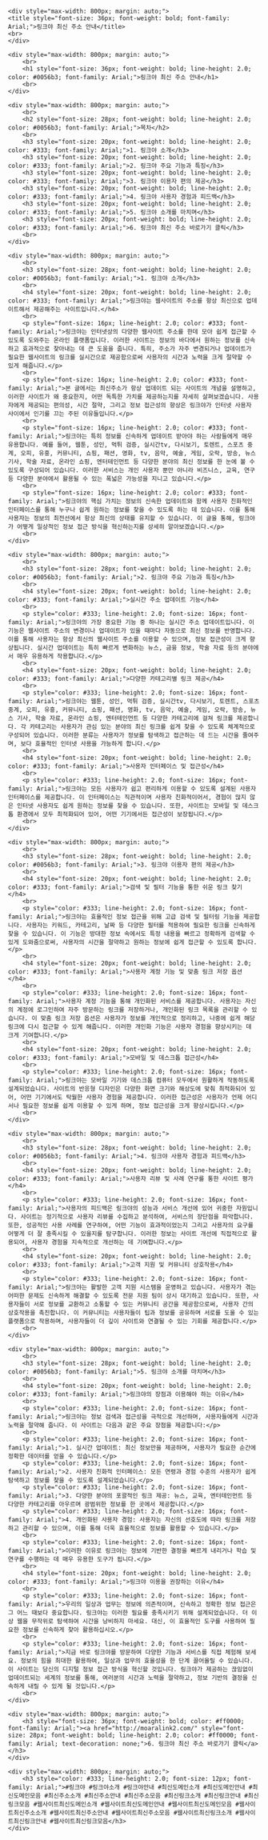 <!DOCTYPE html>
<html lang="ko">
<head>
    <meta charset="UTF-8">
    <meta name="viewport" content="width=device-width, initial-scale=1.0">
    <meta name="title" content="【링크야】 웹사이트 최신 주소 도메인 링크 안내">
    <meta name="description" content="링크야는 다양한 웹사이트의 최신 주소, 도메인, 링크를 안내합니다.">
    <meta name="keywords" content="최신도메인소개, 최신도메인안내, 최신도메인모음, 최신주소소개, 최신주소안내, 최신주소모음, 최신링크소개, 최신링크안내, 최신링크모음, 웹사이트최신도메인소개, 웹사이트최신도메인안내, 웹사이트최신도메인모음, 웹사이트최신주소소개, 웹사이트최신주소안내, 웹사이트최신주소모음, 웹사이트최신링크소개, 웹사이트최신링크안내, 웹사이트최신링크모음">
    <meta name="publisher" content="【링크야】 웹사이트 최신 주소 도메인 링크 안내">
    <meta name="author" content="【링크야】 웹사이트 최신 주소 도메인 링크 안내">
    <meta name="robots" content="index, follow">

    <div style="max-width: 800px; margin: auto;">
    <title style="font-size: 36px; font-weight: bold; font-family: Arial;">링크야 최신 주소 안내</title>
    <br>
    </div>

</head>
<body style="font-family: 'Segoe UI', Tahoma, Geneva, Verdana, sans-serif; margin: 20px; padding: 20px;" oncontextmenu="return false" ondragstart="return false" onselectstart="return false">
   
    <div style="max-width: 800px; margin: auto;">
        <br>
        <h1 style="font-size: 36px; font-weight: bold; line-height: 2.0; color: #0056b3; font-family: Arial;">링크야 최신 주소 안내</h1>
        <br>
    </div>
    
    <div style="max-width: 800px; margin: auto;">
        <br>
        <h2 style="font-size: 28px; font-weight: bold; line-height: 2.0; color: #0056b3; font-family: Arial;">목차</h2>
        <br>
        <h3 style="font-size: 20px; font-weight: bold; line-height: 2.0; color: #333; font-family: Arial;">1. 링크야 소개</h3>
        <h3 style="font-size: 20px; font-weight: bold; line-height: 2.0; color: #333; font-family: Arial;">2. 링크야 주요 기능과 특징</h3>
        <h3 style="font-size: 20px; font-weight: bold; line-height: 2.0; color: #333; font-family: Arial;">3. 링크야 이용자 편의 제공</h3>
        <h3 style="font-size: 20px; font-weight: bold; line-height: 2.0; color: #333; font-family: Arial;">4. 링크야 사용자 경험과 피드백</h3>
        <h3 style="font-size: 20px; font-weight: bold; line-height: 2.0; color: #333; font-family: Arial;">5. 링크야 소개를 마치며</h3>
        <h3 style="font-size: 20px; font-weight: bold; line-height: 2.0; color: #333; font-family: Arial;">6. 링크야 최신 주소 바로가기 클릭</h3>
        <br>      
    </div>

    <div style="max-width: 800px; margin: auto;">
        <br>
        <h3 style="font-size: 28px; font-weight: bold; line-height: 2.0; color: #0056b3; font-family: Arial;">1. 링크야 소개</h3>
        <br>
        <h4 style="font-size: 20px; font-weight: bold; line-height: 2.0; color: #333; font-family: Arial;">링크야는 웹사이트의 주소를 항상 최신으로 업데이트해서 제공해주는 사이트입니다.</h4>
        <br>
        <p style="font-size: 16px; line-height: 2.0; color: #333; font-family: Arial;">링크야는 인터넷상의 다양한 웹사이트 주소를 한데 모아 쉽게 접근할 수 있도록 도와주는 온라인 플랫폼입니다. 이러한 사이트는 정보의 바다에서 원하는 정보를 신속하고 효과적으로 찾아내는 데 큰 도움을 줍니다. 특히, 주소가 자주 변경되거나 업데이트가 필요한 웹사이트의 링크를 실시간으로 제공함으로써 사용자의 시간과 노력을 크게 절약할 수 있게 해줍니다.</p>
        <br>
        <p style="font-size: 16px; line-height: 2.0; color: #333; font-family: Arial;">본 글에서는 최신주소가 항상 업데이트 되는 사이트의 개념을 설명하고, 이러한 사이트가 왜 중요한지, 어떤 독특한 가치를 제공하는지를 자세히 살펴보겠습니다. 사용자에게 제공되는 편의성, 시간 절약, 그리고 정보 접근성의 향상은 링크야가 인터넷 사용자 사이에서 인기를 끄는 주된 이유들입니다.</p>
        <br>
        <p style="font-size: 16px; line-height: 2.0; color: #333; font-family: Arial;">링크야는 특히 정보를 신속하게 업데이트 받아야 하는 사람들에게 매우 유용합니다. 예를 들어, 웹툰, 성인, 먹튀 검증, 실시간tv, 다시보기, 토렌트, 스포츠 중계, 오피, 유흥, 커뮤니티, 쇼핑, 패션, 영화, tv, 음악, 예술, 게임, 오락, 방송, 뉴스 기사, 학술 자료, 온라인 쇼핑, 엔터테인먼트 등 다양한 분야의 최신 정보를 한 눈에 볼 수 있도록 구성되어 있습니다. 이러한 서비스는 개인 사용자 뿐만 아니라 비즈니스, 교육, 연구 등 다양한 분야에서 활용될 수 있는 폭넓은 가능성을 지니고 있습니다.</p>
        <br>
        <p style="font-size: 16px; line-height: 2.0; color: #333; font-family: Arial;">링크야의 핵심 가치는 정보의 신속한 업데이트와 함께 사용자 친화적인 인터페이스를 통해 누구나 쉽게 원하는 정보를 찾을 수 있도록 하는 데 있습니다. 이를 통해 사용자는 정보의 최전선에서 항상 최신의 상태를 유지할 수 있습니다. 이 글을 통해, 링크야가 어떻게 일상적인 정보 접근 방식을 혁신하는지를 상세히 알아보겠습니다.</p>
        <br>
    </div>

    <div style="max-width: 800px; margin: auto;">
        <br>
        <h3 style="font-size: 28px; font-weight: bold; line-height: 2.0; color: #0056b3; font-family: Arial;">2. 링크야 주요 기능과 특징</h3>
        <br>
        <h4 style="font-size: 20px; font-weight: bold; line-height: 2.0; color: #333; font-family: Arial;">실시간 주소 업데이트 기능</h4>
        <br>
        <p style="color: #333; line-height: 2.0; font-size: 16px; font-family: Arial;">링크야의 가장 중요한 기능 중 하나는 실시간 주소 업데이트입니다. 이 기능은 웹사이트 주소의 변경이나 업데이트가 있을 때마다 자동으로 최신 정보를 반영합니다. 이를 통해 사용자는 항상 최신의 웹사이트 주소를 이용할 수 있으며, 정보 접근성이 크게 향상됩니다. 실시간 업데이트는 특히 빠르게 변화하는 뉴스, 금융 정보, 학술 자료 등의 분야에서 매우 유용하게 작용합니다.</p>
        <br>
        <h4 style="font-size: 20px; font-weight: bold; line-height: 2.0; color: #333; font-family: Arial;">다양한 카테고리별 링크 제공</h4>
        <br>
        <p style="color: #333; line-height: 2.0; font-size: 16px; font-family: Arial;">링크야는 웹툰, 성인, 먹튀 검증, 실시간tv, 다시보기, 토렌트, 스포츠 중계, 오피, 유흥, 커뮤니티, 쇼핑, 패션, 영화, tv, 음악, 예술, 게임, 오락, 방송, 뉴스 기사, 학술 자료, 온라인 쇼핑, 엔터테인먼트 등 다양한 카테고리에 걸쳐 링크를 제공합니다. 각 카테고리는 사용자가 관심 있는 분야의 최신 링크를 쉽게 찾을 수 있도록 체계적으로 구성되어 있습니다. 이러한 분류는 사용자가 정보를 탐색하고 접근하는 데 드는 시간을 줄여주며, 보다 효율적인 인터넷 사용을 가능하게 합니다.</p>
        <br>
        <h4 style="font-size: 20px; font-weight: bold; line-height: 2.0; color: #333; font-family: Arial;">사용자 인터페이스 및 접근성</h4>
        <br>
        <p style="color: #333; line-height: 2.0; font-size: 16px; font-family: Arial;">링크야는 모든 사용자가 쉽고 편리하게 이용할 수 있도록 설계된 사용자 인터페이스를 제공합니다. 이 인터페이스는 직관적이며 사용자 친화적이어서, 경험이 많지 않은 인터넷 사용자도 쉽게 원하는 정보를 찾을 수 있습니다. 또한, 사이트는 모바일 및 데스크톱 환경에서 모두 최적화되어 있어, 어떤 기기에서든 접근성이 보장됩니다.</p>
        <br>
    </div>

    <div style="max-width: 800px; margin: auto;">
        <br>
        <h3 style="font-size: 28px; font-weight: bold; line-height: 2.0; color: #0056b3; font-family: Arial;">3. 링크야 이용자 편의 제공</h3>
        <br>
        <h4 style="font-size: 20px; font-weight: bold; line-height: 2.0; color: #333; font-family: Arial;">검색 및 필터 기능을 통한 쉬운 링크 찾기</h4>
        <br>
        <p style="color: #333; line-height: 2.0; font-size: 16px; font-family: Arial;">링크야는 효율적인 정보 접근을 위해 고급 검색 및 필터링 기능을 제공합니다. 사용자는 키워드, 카테고리, 날짜 등 다양한 필터를 적용하여 필요한 링크를 신속하게 찾을 수 있습니다. 이 기능은 방대한 정보 속에서도 특정 내용을 빠르고 정확하게 검색할 수 있게 도와줌으로써, 사용자의 시간을 절약하고 원하는 정보에 쉽게 접근할 수 있도록 합니다.</p>
        <br>
        <h4 style="font-size: 20px; font-weight: bold; line-height: 2.0; color: #333; font-family: Arial;">사용자 계정 기능 및 맞춤 링크 저장 옵션</h4>
        <br>
        <p style="color: #333; line-height: 2.0; font-size: 16px; font-family: Arial;">사용자 계정 기능을 통해 개인화된 서비스를 제공합니다. 사용자는 자신의 계정에 로그인하여 자주 방문하는 링크를 저장하거나, 개인화된 링크 목록을 관리할 수 있습니다. 이 맞춤 링크 저장 옵션은 사용자가 정보를 개인적으로 정리하고, 나중에 쉽게 해당 링크에 다시 접근할 수 있게 해줍니다. 이러한 개인화 기능은 사용자 경험을 향상시키는 데 크게 기여합니다.</p>
        <br>
        <h4 style="font-size: 20px; font-weight: bold; line-height: 2.0; color: #333; font-family: Arial;">모바일 및 데스크톱 접근성</h4>
        <br>
        <p style="color: #333; line-height: 2.0; font-size: 16px; font-family: Arial;">링크야는 모바일 기기와 데스크톱 컴퓨터 모두에서 원활하게 작동하도록 설계되었습니다. 사이트의 반응형 디자인은 다양한 화면 크기와 해상도에 맞춰 최적화되어 있어, 어떤 기기에서도 탁월한 사용자 경험을 제공합니다. 이러한 접근성은 사용자가 언제 어디서나 필요한 정보를 쉽게 이용할 수 있게 하며, 정보 접근성을 크게 향상시킵니다.</p>
        <br>
    </div>

    <div style="max-width: 800px; margin: auto;">
        <br>
        <h3 style="font-size: 28px; font-weight: bold; line-height: 2.0; color: #0056b3; font-family: Arial;">4. 링크야 사용자 경험과 피드백</h3>
        <br>
        <h4 style="font-size: 20px; font-weight: bold; line-height: 2.0; color: #333; font-family: Arial;">사용자 리뷰 및 사례 연구를 통한 사이트 평가</h4>
        <br>
        <p style="color: #333; line-height: 2.0; font-size: 16px; font-family: Arial;">사용자의 피드백은 링크야의 성능과 서비스 개선에 있어 귀중한 자원입니다. 사이트는 정기적으로 사용자 리뷰를 수집하고 분석하여, 서비스의 장단점을 파악합니다. 또한, 성공적인 사용 사례를 연구하여, 어떤 기능이 효과적이었는지 그리고 사용자의 요구를 어떻게 더 잘 충족시킬 수 있을지를 탐구합니다. 이러한 정보는 사이트 개선에 직접적으로 활용되어, 사용자 경험을 지속적으로 개선하는 데 기여합니다.</p>
        <br>
        <h4 style="font-size: 20px; font-weight: bold; line-height: 2.0; color: #333; font-family: Arial;">고객 지원 및 커뮤니티 상호작용</h4>
        <br>
        <p style="color: #333; line-height: 2.0; font-size: 16px; font-family: Arial;">링크야는 활발한 고객 지원 시스템을 운영하고 있습니다. 사용자가 겪는 어떠한 문제도 신속하게 해결할 수 있도록 전문 지원 팀이 상시 대기하고 있습니다. 또한, 사용자들이 서로 정보를 교환하고 소통할 수 있는 커뮤니티 공간을 제공함으로써, 사용자 간의 상호작용을 촉진합니다. 이 커뮤니티는 사용자들이 팁과 정보를 공유하며 서로를 도울 수 있는 플랫폼으로 작용하며, 사용자들이 더 깊이 사이트와 연결될 수 있는 기회를 제공합니다.</p>
        <br>
    </div>

    <div style="max-width: 800px; margin: auto;">
        <br>
        <h3 style="font-size: 28px; font-weight: bold; line-height: 2.0; color: #0056b3; font-family: Arial;">5. 링크야 소개를 마치며</h3>
        <br>
        <h4 style="font-size: 20px; font-weight: bold; line-height: 2.0; color: #333; font-family: Arial;">링크야의 장점과 이용해야 하는 이유</h4>
        <br>
        <p style="color: #333; line-height: 2.0; font-size: 16px; font-family: Arial;">링크야는 정보 검색과 접근성을 극적으로 개선하며, 사용자들에게 시간과 노력을 절약해 줍니다. 이 사이트는 다음과 같은 주요 장점을 제공합니다:</p>
        <br>
        <p style="color: #333; line-height: 2.0; font-size: 16px; font-family: Arial;">1. 실시간 업데이트: 최신 정보만을 제공하며, 사용자가 필요한 순간에 정확한 데이터를 얻을 수 있습니다.</p>
        <p style="color: #333; line-height: 2.0; font-size: 16px; font-family: Arial;">2. 사용자 친화적 인터페이스: 모든 연령과 경험 수준의 사용자가 쉽게 탐색하고 정보를 찾을 수 있도록 설계되었습니다.</p>
        <p style="color: #333; line-height: 2.0; font-size: 16px; font-family: Arial;">3. 다양한 분야의 포괄적인 링크 제공: 뉴스, 교육, 엔터테인먼트 등 다양한 카테고리를 아우르며 광범위한 정보를 한 곳에서 제공합니다.</p>
        <p style="color: #333; line-height: 2.0; font-size: 16px; font-family: Arial;">4. 개인화된 사용자 경험: 사용자는 자신의 선호도에 따라 링크를 저장하고 관리할 수 있으며, 이를 통해 더욱 효율적으로 정보를 활용할 수 있습니다.</p>
        <br>
        <p style="color: #333; line-height: 2.0; font-size: 16px; font-family: Arial;">이러한 이유로 링크야는 정보에 기반한 결정을 빠르게 내리거나 학습 및 연구를 수행하는 데 매우 유용한 도구가 됩니다.</p>
        <br>
        <h4 style="font-size: 20px; font-weight: bold; line-height: 2.0; color: #333; font-family: Arial;">링크야 이용을 권장하는 이유</h4>
        <br>
        <p style="color: #333; line-height: 2.0; font-size: 16px; font-family: Arial;">우리의 일상과 업무는 정보에 의존적이며, 신속하고 정확한 정보 접근은 그 어느 때보다 중요합니다. 링크야는 이러한 필요를 충족시키기 위해 설계되었습니다. 더 이상 웹을 무작위로 탐색하여 시간을 낭비하지 마세요. 대신, 이 효율적인 도구를 사용하여 필요한 정보를 신속하게 찾아 활용하십시오.</p>
        <br>
        <p style="color: #333; line-height: 2.0; font-size: 16px; font-family: Arial;">지금 바로 링크야를 방문하여 다양한 기능과 서비스를 직접 체험해 보세요. 정보의 힘을 최대한 활용하여, 일상과 업무의 효율성을 한 단계 끌어올릴 수 있습니다. 이 사이트는 당신의 디지털 정보 접근 방식을 혁신할 것입니다. 링크야가 제공하는 끊임없이 업데이트되는 세계의 정보를 통해, 여러분의 시간과 노력을 절약하고, 정보 기반의 결정을 신속하게 내릴 수 있게 될 것입니다.</p>
        <br>
    </div>

    <div style="max-width: 800px; margin: auto;">
        <h3 style="font-size: 36px; font-weight: bold; color: #ff0000; font-family: Arial;"><a href="http://moaralink2.com/" style="font-size: 28px; font-weight: bold; line-height: 2.0; color: #ff0000; font-family: Arial; text-decoration: none;">6. 링크야 최신 주소 바로가기 클릭</a></h3>
    </div>

    <div style="max-width: 800px; margin: auto;">
        <h3 style="color: #333; line-height: 2.0; font-size: 12px; font-family: Arial;">#링크야 #링크야소개 #링크야안내 #최신도메인소개 #최신도메인안내 #최신도메인모음 #최신주소소개 #최신주소안내 #최신주소모음 #최신링크소개 #최신링크안내 #최신링크모음 #웹사이트최신도메인소개 #웹사이트최신도메인안내 #웹사이트최신도메인모음 #웹사이트최신주소소개 #웹사이트최신주소안내 #웹사이트최신주소모음 #웹사이트최신링크소개 #웹사이트최신링크안내 #웹사이트최신링크모음</h3>
    </div>
</body>
</html>
